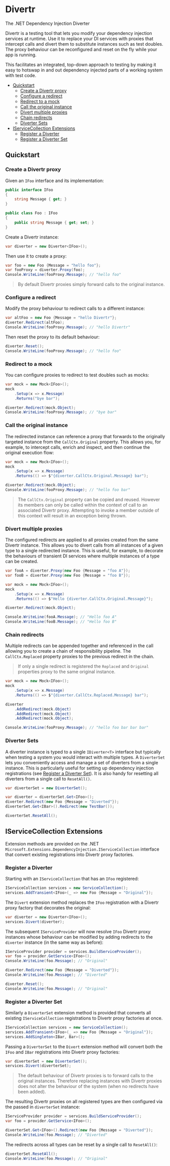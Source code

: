 # Divertr

The .NET Dependency Injection Diverter

Divertr is a testing tool that lets you modify your dependency injection services at runtime.
Use it to replace your DI services with proxies that intercept calls and divert them to substitute instances such as test doubles.
The proxy behaviour can be reconfigured and reset on the fly while your app is running.

This facilitates an integrated, top-down approach to testing by making it easy to hotswap in and out 
dependency injected parts of a working system with test code.

* [Quickstart](#quickstart)
    * [Create a Divertr proxy](#create-a-divertr-proxy)
    * [Configure a redirect](#configure-a-redirect)
    * [Redirect to a mock](#redirect-to-a-mock)
    * [Call the original instance](#call-the-original-instance)
    * [Divert multiple proxies](#divert-multiple-proxies)
    * [Chain redirects](#chain-redirects)
    * [Diverter Sets](#diverter-sets)
* [IServiceCollection Extensions](#iservicecollection-extensions)
    * [Register a Diverter](#register-a-diverter)
    * [Register a Diverter Set](#register-a-diverter-set) 

## Quickstart
### Create a Divertr proxy

Given an `IFoo` interface and its implementation:

```csharp
public interface IFoo
{
    string Message { get; }
}

public class Foo : IFoo
{
    public string Message { get; set; }
}
```

Create a Divertr instance:

```csharp
var diverter = new Diverter<IFoo>();
```

Then use it to create a proxy:

```csharp
var foo = new Foo {Message = "hello foo"};
var fooProxy = diverter.Proxy(foo);
Console.WriteLine(fooProxy.Message); // "hello foo"
```
> By default Divertr proxies simply forward calls to the original instance. 

### Configure a redirect

Modify the proxy behaviour to redirect calls to a different instance:

```csharp
var altFoo = new Foo {Message = "hello Divertr"};
diverter.Redirect(altFoo);
Console.WriteLine(fooProxy.Message); // "hello Divertr"
```

Then reset the proxy to its default behaviour:

```csharp
diverter.Reset();
Console.WriteLine(fooProxy.Message); // "hello foo"
```

### Redirect to a mock

You can configure proxies to redirect to test doubles such as mocks:

```csharp
var mock = new Mock<IFoo>();
mock
    .Setup(x => x.Message)
    .Returns("bye bar");

diverter.Redirect(mock.Object);
Console.WriteLine(fooProxy.Message); // "bye bar"
```

### Call the original instance

The redirected instance can reference a proxy that forwards to the originally targeted instance from the `CallCtx.Original` property.
This allows you, for example, to intercept calls, enrich and inspect, and then continue the original execution flow:

```csharp
var mock = new Mock<IFoo>();
mock
    .Setup(x => x.Message)
    .Returns(() => $"{diverter.CallCtx.Original.Message} bar");

diverter.Redirect(mock.Object);
Console.WriteLine(fooProxy.Message); // "hello foo bar"
```

> The `CallCtx.Original` property can be copied and reused. However its members can only be called
> within the context of call to an associated Divertr proxy. Attempting to invoke a member outside of this context will
> result in an exception being thrown. 

### Divert multiple proxies

The configured redirects are applied to all proxies created from the same Divertr instance.
This allows you to divert calls from all instances of a given type to a single redirected instance.
This is useful, for example, to decorate the behaviours of transient DI services where multiple instances of a type can be created.

```csharp
var fooA = diverter.Proxy(new Foo {Message = "foo A"});
var fooB = diverter.Proxy(new Foo {Message = "foo B"});

var mock = new Mock<IFoo>();
mock
    .Setup(x => x.Message)
    .Returns(() => $"Hello {diverter.CallCtx.Original.Message}");

diverter.Redirect(mock.Object);

Console.WriteLine(fooA.Message); // "Hello foo A"
Console.WriteLine(fooB.Message); // "Hello foo B"
```

### Chain redirects

Multiple redirects can be appended together and referenced in the call allowing you to create a chain of responsibility pipeline.
The `CallCtx.Replaced` property proxies to the previous redirect in the chain.
> If only a single redirect is registered the `Replaced` and `Original` properties proxy to the same original instance.

```csharp
var mock = new Mock<IFoo>();
mock
    .Setup(x => x.Message)
    .Returns(() => $"{diverter.CallCtx.Replaced.Message} bar");

diverter
    .AddRedirect(mock.Object)
    .AddRedirect(mock.Object)
    .AddRedirect(mock.Object);

Console.WriteLine(fooProxy.Message); // "hello foo bar bar bar"
```

### Diverter Sets

A diverter instance is typed to a single `IDiverter<T>` interface but
typically when testing a system you would interact with multiple types.
A `DiverterSet` lets you conveniently access and manage a set of diverters
from a single instance. This is particularly useful for setting up dependency 
injection registrations (see [Register a Diverter Set](#register-a-diverter-set)). It is also
handy for resetting all diverters from a single call to `ResetAll()`. 

```csharp
var diverterSet = new DiverterSet();

var diverter = diverterSet.Get<IFoo>();
diverter.Redirect(new Foo {Message = "Diverted"});
diverterSet.Get<IBar>().Redirect(new TestBar());

diverterSet.ResetAll();
```

## IServiceCollection Extensions
Extension methods are provided on the .NET `Microsoft.Extensions.DependencyInjection.IServiceCollection` interface
that convert existing registrations into Divertr proxy factories.

### Register a Diverter

Starting with an `IServiceCollection` that has an `IFoo` registered:

```csharp
IServiceCollection services = new ServiceCollection();
services.AddTransient<IFoo>(_ => new Foo {Message = "Original"});
```

The `Divert` extension method replaces the `IFoo` registration with a Divertr proxy factory that decorates the original:

```csharp
var diverter = new Diverter<IFoo>();
services.Divert(diverter);
```

The subsequent `IServiceProvider` will now resolve `IFoo` Divertr proxy instances whose
behaviour can be modified by adding redirects to the `diverter` instance (in the same way as before):

```csharp
IServiceProvider provider = services.BuildServiceProvider();
var foo = provider.GetService<IFoo>();
Console.WriteLine(foo.Message); // "Original"

diverter.Redirect(new Foo {Message = "Diverted"});
Console.WriteLine(foo.Message); // "Diverted"

diverter.Reset();
Console.WriteLine(foo.Message); // "Original"
```

### Register a Diverter Set

Similarly a `DiverterSet` extension method is provided that converts all existing `IServiceCollection` registrations to
Divertr proxy factories at once.

```csharp
IServiceCollection services = new ServiceCollection();
services.AddTransient<IFoo>(_ => new Foo {Message = "Original"});
services.AddSingleton<IBar, Bar>();
```

Passing a `DiverterSet` to the `Divert` extension method will convert both the `IFoo` and `IBar` registrations
into Divertr proxy factories:

```csharp
var diverterSet = new DiverterSet();
services.Divert(diverterSet);
```

> The default behaviour of Divertr proxies is to forward calls
to the original instances. Therefore replacing instances with Divertr proxies
does not alter the behaviour of the system (when no redirects have been added).

The resulting Divertr proxies on all registered types are then configured via the passed in `diverterSet` instance:

```csharp
IServiceProvider provider = services.BuildServiceProvider();
var foo = provider.GetService<IFoo>();

diverterSet.Get<IFoo>().Redirect(new Foo {Message = "Diverted"});
Console.WriteLine(foo.Message); // "Diverted"
```

The redirects across all types can be reset by a single call to `ResetAll()`:

```csharp
diverterSet.ResetAll();
Console.WriteLine(foo.Message); // "Original"
```


